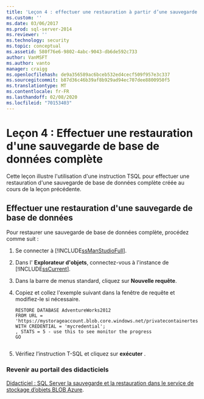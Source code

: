```yaml
---
title: 'Leçon 4 : effectuer une restauration à partir d’une sauvegarde complète de base de données | Microsoft Docs'
ms.custom: ''
ms.date: 03/06/2017
ms.prod: sql-server-2014
ms.reviewer: ''
ms.technology: security
ms.topic: conceptual
ms.assetid: 580f76e6-9802-4abc-9043-db6de592c733
author: VanMSFT
ms.author: vanto
manager: craigg
ms.openlocfilehash: de9a356589ac6bceb532ed4cecf509f957e3c337
ms.sourcegitcommit: b87d36c46b39af8b929ad94ec707dee8800950f5
ms.translationtype: MT
ms.contentlocale: fr-FR
ms.lasthandoff: 02/08/2020
ms.locfileid: "70153403"
---
```

# <a name="lesson-4-perform-a-restore-from-a-full-database-backup"></a>Leçon 4 : Effectuer une restauration d'une sauvegarde de base de données complète
  Cette leçon illustre l'utilisation d'une instruction TSQL pour effectuer une restauration d'une sauvegarde de base de données complète créée au cours de la leçon précédente.  
  
## <a name="perform-a-restore-of-a-database-backup"></a>Effectuer une restauration d'une sauvegarde de base de données  
 Pour restaurer une sauvegarde de base de données complète, procédez comme suit :  
  
1.  Se connecter à [!INCLUDE[ssManStudioFull](../includes/ssmanstudiofull-md.md)].  
  
2.  Dans l' **Explorateur d'objets**, connectez-vous à l'instance de [!INCLUDE[ssCurrent](../includes/sscurrent-md.md)].  
  
3.  Dans la barre de menus standard, cliquez sur **Nouvelle requête**.  
  
4.  Copiez et collez l'exemple suivant dans la fenêtre de requête et modifiez-le si nécessaire.  
  
    ```  
    RESTORE DATABASE AdventureWorks2012   
    FROM URL = 'https://mystorageaccount.blob.core.windows.net/privatecontainertest/AdventureWorks2012.bak'   
    WITH CREDENTIAL = 'mycredential';  
    , STATS = 5 - use this to see monitor the progress  
    GO  
  
    ```  
  
5.  Vérifiez l’instruction T-SQL et cliquez sur **exécuter** .  
  
### <a name="return-to-tutorials-portal"></a>Revenir au portail des didacticiels  
 [Didacticiel : SQL Server la sauvegarde et la restauration dans le service de stockage d’objets BLOB Azure](../relational-databases/tutorial-sql-server-backup-and-restore-to-azure-blob-storage-service.md).  
  
  
